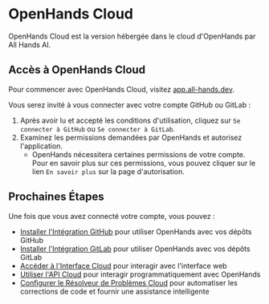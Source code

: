 # OpenHands Cloud

OpenHands Cloud est la version hébergée dans le cloud d'OpenHands par All Hands AI.

## Accès à OpenHands Cloud

Pour commencer avec OpenHands Cloud, visitez [app.all-hands.dev](https://app.all-hands.dev).

Vous serez invité à vous connecter avec votre compte GitHub ou GitLab :

1. Après avoir lu et accepté les conditions d'utilisation, cliquez sur `Se connecter à GitHub` ou `Se connecter à GitLab`.
2. Examinez les permissions demandées par OpenHands et autorisez l'application.
   - OpenHands nécessitera certaines permissions de votre compte. Pour en savoir plus sur ces permissions,
     vous pouvez cliquer sur le lien `En savoir plus` sur la page d'autorisation.

## Prochaines Étapes

Une fois que vous avez connecté votre compte, vous pouvez :

- [Installer l'Intégration GitHub](./github-installation.md) pour utiliser OpenHands avec vos dépôts GitHub
- [Installer l'Intégration GitLab](./gitlab-installation.md) pour utiliser OpenHands avec vos dépôts GitLab
- [Accéder à l'Interface Cloud](./cloud-ui.md) pour interagir avec l'interface web
- [Utiliser l'API Cloud](./cloud-api.md) pour interagir programmatiquement avec OpenHands
- [Configurer le Résolveur de Problèmes Cloud](./cloud-issue-resolver.md) pour automatiser les corrections de code et fournir une assistance intelligente
